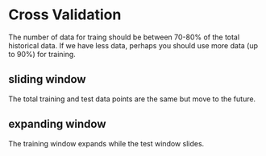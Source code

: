 # Cross Validation
The number of data for traing should be between 70-80% of the total historical data. 
If we have less data, perhaps you should use more data (up to 90%) for training.

## sliding window 
The total training and test data points are the same but move to the future.

## expanding window
The training window expands while the test window slides.
